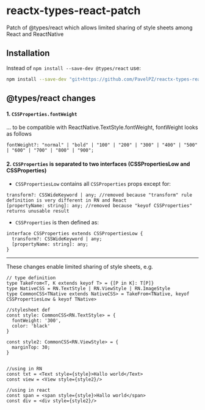 # reactx-types-react-patch
Patch of @types/react which allows  limited sharing of style sheets among React and ReactNative

## Installation

Instead of ```npm install --save-dev @types/react``` use:

```sh
npm install --save-dev "git+https://github.com/PavelPZ/reactx-types-react-patch.git"
```

## @types/react changes

#### 1. ```CSSProperties.fontWeight```
... to be compatible with ReactNative.TextStyle.fontWeight, fontWeight looks as follows 
```
fontWeight?: "normal" | "bold" | "100" | "200" | "300" | "400" | "500" | "600" | "700" | "800" | "900";
```

#### 2. ```CSSProperties``` is separated to two interfaces (CSSPropertiesLow and CSSProperties)
- ```CSSPropertiesLow``` contains all ```CSSProperties``` props except for:
```
transform?: CSSWideKeyword | any; //removed because "transform" rule definition is very different in RN and React
[propertyName: string]: any; //removed because "keyof CSSProperties" returns unusable result
```
- ```CSSProperties``` is then defined as:
```
interface CSSProperties extends CSSPropertiesLow {
  transform?: CSSWideKeyword | any;
  [propertyName: string]: any;
}
```

--------------------------


These changes enable limited sharing of style sheets, e.g.

```
// type definition
type TakeFrom<T, K extends keyof T> = {[P in K]: T[P]}
type NativeCSS = RN.TextStyle | RN.ViewStyle | RN.ImageStyle
type CommonCSS<TNative extends NativeCSS> = TakeFrom<TNative, keyof CSSPropertiesLow & keyof TNative>

//stylesheet def
const style: CommonCSS<RN.TextStyle> = { 
  fontWeight: '300',
  color: 'black'
}

const style2: CommonCSS<RN.ViewStyle> = {
  marginTop: 30;
}


//using in RN
const txt = <Text style={style}>Hallo world</Text>
const view = <View style={style2}/>

//using in react
const span = <span style={style}>Hallo world</span>
const div = <div style={style2}/>
```





